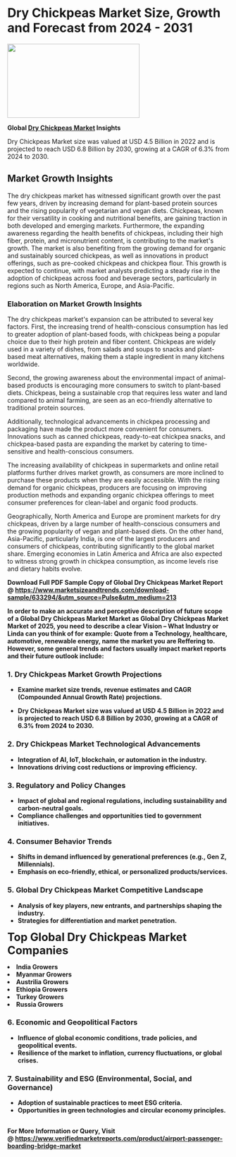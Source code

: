 <H1>Dry Chickpeas Market Size, Growth and Forecast from 2024 - 2031</H1><img class="aligncenter size-medium wp-image-584254" src="https://thirdeyenews.in/wp-content/uploads/2024/09/Global-Market-Research-300x168.jpeg" alt="" width="300" height="168" /><p><strong>Global&nbsp;<a href="https://www.marketsizeandtrends.com/download-sample/633294/&amp;utm_source=Pulse&amp;utm_medium=213">Dry Chickpeas Market</a> Insights</strong></p><p>Dry Chickpeas Market size was valued at USD 4.5 Billion in 2022 and is projected to reach USD 6.8 Billion by 2030, growing at a CAGR of 6.3% from 2024 to 2030.</p><p><h2>Market Growth Insights</h2> <p>The dry chickpeas market has witnessed significant growth over the past few years, driven by increasing demand for plant-based protein sources and the rising popularity of vegetarian and vegan diets. Chickpeas, known for their versatility in cooking and nutritional benefits, are gaining traction in both developed and emerging markets. Furthermore, the expanding awareness regarding the health benefits of chickpeas, including their high fiber, protein, and micronutrient content, is contributing to the market's growth. The market is also benefiting from the growing demand for organic and sustainably sourced chickpeas, as well as innovations in product offerings, such as pre-cooked chickpeas and chickpea flour. This growth is expected to continue, with market analysts predicting a steady rise in the adoption of chickpeas across food and beverage sectors, particularly in regions such as North America, Europe, and Asia-Pacific.</p> <p><strong></strong></p> <h3>Elaboration on Market Growth Insights</h3> <p>The dry chickpeas market's expansion can be attributed to several key factors. First, the increasing trend of health-conscious consumption has led to greater adoption of plant-based foods, with chickpeas being a popular choice due to their high protein and fiber content. Chickpeas are widely used in a variety of dishes, from salads and soups to snacks and plant-based meat alternatives, making them a staple ingredient in many kitchens worldwide.</p> <p>Second, the growing awareness about the environmental impact of animal-based products is encouraging more consumers to switch to plant-based diets. Chickpeas, being a sustainable crop that requires less water and land compared to animal farming, are seen as an eco-friendly alternative to traditional protein sources.</p> <p>Additionally, technological advancements in chickpea processing and packaging have made the product more convenient for consumers. Innovations such as canned chickpeas, ready-to-eat chickpea snacks, and chickpea-based pasta are expanding the market by catering to time-sensitive and health-conscious consumers.</p> <p>The increasing availability of chickpeas in supermarkets and online retail platforms further drives market growth, as consumers are more inclined to purchase these products when they are easily accessible. With the rising demand for organic chickpeas, producers are focusing on improving production methods and expanding organic chickpea offerings to meet consumer preferences for clean-label and organic food products.</p> <p>Geographically, North America and Europe are prominent markets for dry chickpeas, driven by a large number of health-conscious consumers and the growing popularity of vegan and plant-based diets. On the other hand, Asia-Pacific, particularly India, is one of the largest producers and consumers of chickpeas, contributing significantly to the global market share. Emerging economies in Latin America and Africa are also expected to witness strong growth in chickpea consumption, as income levels rise and dietary habits evolve.</p> <p><strong></p><p><span class=""><strong>Download Full PDF Sample Copy of Global Dry Chickpeas Market Report</strong> @ <a href="https://www.marketsizeandtrends.com/download-sample/633294/&amp;utm_source=Pulse&amp;utm_medium=213" target="_blank">https://www.marketsizeandtrends.com/download-sample/633294/&amp;utm_source=Pulse&amp;utm_medium=213</a></span></p><p>In order to make an accurate and perceptive description of future scope of a Global&nbsp;Dry Chickpeas Market Market as Global&nbsp;Dry Chickpeas Market Market of 2025, you need to describe a clear Vision &ndash; What Industry or Linda can you think of for example: Quote from a Technology, healthcare, automotive, renewable energy, name the market you are Reffering to. However, some general trends and factors usually impact market reports and their future outlook include:</p><h3>1.&nbsp;<strong>Dry Chickpeas Market Growth Projections</strong></h3><ul><li>Examine market size trends, revenue estimates and CAGR (Compounded Annual Growth Rate) projections.</li><li><p>Dry Chickpeas Market size was valued at USD 4.5 Billion in 2022 and is projected to reach USD 6.8 Billion by 2030, growing at a CAGR of 6.3% from 2024 to 2030.</p></li></ul><h3>2.&nbsp;<strong>Dry Chickpeas Market Technological Advancements</strong></h3><ul><li>Integration of AI, IoT, blockchain, or automation in the industry.</li><li>Innovations driving cost reductions or improving efficiency.</li></ul><h3>3.&nbsp;<strong>Regulatory and Policy Changes</strong></h3><ul><li>Impact of global and regional regulations, including sustainability and carbon-neutral goals.</li><li>Compliance challenges and opportunities tied to government initiatives.</li></ul><h3>4.&nbsp;<strong>Consumer Behavior Trends</strong></h3><ul><li>Shifts in demand influenced by generational preferences (e.g., Gen Z, Millennials).</li><li>Emphasis on eco-friendly, ethical, or personalized products/services.</li></ul><h3>5.&nbsp;<strong>Global Dry Chickpeas Market Competitive Landscape</strong></h3><ul><li>Analysis of key players, new entrants, and partnerships shaping the industry.</li><li>Strategies for differentiation and market penetration.</li></ul><p data-pm-slice="1 1 []"><span style="color: inherit; font-family: inherit; font-size: 25px;">Top Global Dry Chickpeas Market Companies</span></p><div class="" data-test-id=""><p><li>India Growers</li><li> Myanmar Growers</li><li> Austrilia Growers</li><li> Ethiopia Growers</li><li> Turkey Growers</li><li> Russia Growers</li></p></div><h3>6.&nbsp;<strong>Economic and Geopolitical Factors</strong></h3><ul><li>Influence of global economic conditions, trade policies, and geopolitical events.</li><li>Resilience of the market to inflation, currency fluctuations, or global crises.</li></ul><h3>7.&nbsp;<strong>Sustainability and ESG (Environmental, Social, and Governance)</strong></h3><ul><li>Adoption of sustainable practices to meet ESG criteria.</li><li>Opportunities in green technologies and circular economy principles.</li></ul><h2><strong style="font-size: 14px;">For More Information or Query, Visit @&nbsp;</strong><a style="background-color: #ffffff; font-size: 14px;" href="https://www.marketsizeandtrends.com/report/dry-chickpeas-market/" target="_blank">https://www.verifiedmarketreports.com/product/airport-passenger-boarding-bridge-market</a></h2>
